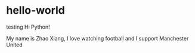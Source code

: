 # hello-world
testing
Hi Python!

My name is Zhao Xiang, I love watching football and I support Manchester United
